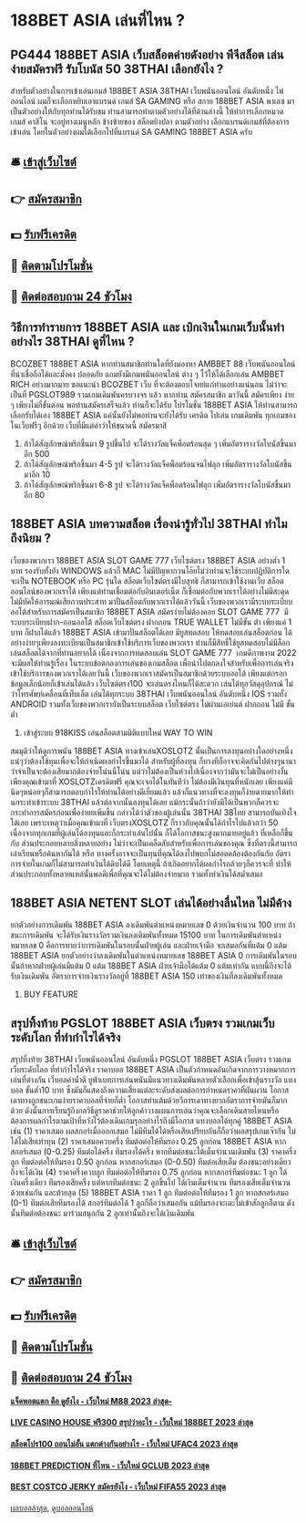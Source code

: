 # 188BET ASIA เล่นที่ไหน ?
## PG444 188BET ASIA เว็บสล็อตค่ายดังอย่าง พีจีสล็อต เล่นง่ายสมัครฟรี รับโบนัส 50 38THAI เลือกยังไง ?
สำหรับตัวอย่างในการเข้าเล่นเกมส์ 188BET ASIA 38THAI เว็บพนันออนไลน์ อันดับหนึ่ง ไพ่ออนไลน์ ผมก็จะเลือกหยิบเอาแบรนด์ เกมส์ SA GAMING หรือ สกาย 188BET ASIA พาเลซ มาเป็นตัวอย่างให้กับทุกท่านได้รับชม ท่านสามารถทำตามตัวอย่างได้ที่ด้านล่างนี้
ให้ทำการเลือกหมวดเกมส์ คาสิโน จะอยู่ทางเมนูหลัก ข้างซ้ายของ สล็อตยิงปลา ตามตัวอย่าง
เลือกแบรนด์เกมส์ที่ต้องการเข้าเล่น โดยในตัวอย่างผมได้เลือกไปที่แบรนด์ SA GAMING 188BET ASIA ครับ

## 🛎 [เข้าสู่เว็บไซต์](https://bit.ly/3SdLNi2)
## 👉 [สมัครสมาชิก](https://bit.ly/3SdLNi2)
## 💵 [รับฟรีเครดิต](https://bit.ly/3dyRKHj)
## 👑 [ติดตามโปรโมชั่น](https://bit.ly/3dyRKHj)
## 📱 [ติดต่อสอบถาม 24 ชัวโมง](https://bit.ly/3dyRKHj)

## วิธีการทำรายการ 188BET ASIA และ เบิกเงินในเกมเว็บนั้นทำอย่างไร 38THAI ดูที่ไหน ?
BCOZBET 188BET ASIA หากท่านสมาชิกท่านใดที่ยังมองหา AMBBET 88 เว็บพนันออนไลน์ ที่น่าเชื่อถือได้และมั่งคง ปลอดภัย แถมยังมีเกมพนันออนไลน์ ต่าง ๆ ไว้ให้ได้เลือกเล่น AMBBET RICH อย่างมากมาย ขอแนะนำ BCOZBET เว็บ ที่จะต้องตอบโจทย์แก่ท่านอย่างแน่นอน ไม่ว่าจะเป็นที่ PGSLOT989 รวมเกมเดิมพันครบวงจร แล้ว หากท่าน สมัครสมาชิก มาวันนี้ สมัครเพียง ง่าย ๆ เพียงไม่กี่ขั้นตอน พอท่านสมัครเสร็จแล้ว ท่านก็จะได้รับ โปรโมชั่น 188BET ASIA ให้ท่านสามารถเลือกรับได้เอง 188BET ASIA แค่นั้นยังไม่พอท่านจะยังได้รับ เครดิต ไปเล่น เกมเดิมพัน ทุกเกมของในเว็บฟรีๆ อีกด้วย เว็บที่มีแต่คำว่าให้ขนาดนี้ สมัครมาสิ
1. ถ้าได้สัญลักษณ์พริกขึ้นมา 9 รูปขึ้นไป จะได้รางวัลแจ็คพ็อตร้อนสุด ๆ เพิ่มอัตรารางวัลโบนัสขึ้นมาอีก 500
2. ถ้าได้สัญลักษณ์พริกขึ้นมา 4-5 รูป จะได้รางวัลแจ็คพ็อตร้อนจนไฟลุก เพิ่มอัตรารางวัลโบนัสขึ้นมาอีก 10
3. ถ้าได้สัญลักษณ์พริกขึ้นมา 6-8 รูป จะได้รางวัลแจ็คพ็อตร้อนไฟลุก เพิ่มอัตรารางวัลโบนัสขึ้นมาอีก 80

## 188BET ASIA บทความสล็อต เรื่องน่ารู้ทั่วไป 38THAI ทำไมถึงนิยม ?
เว็บของพวกเรา 188BET ASIA SLOT GAME 777 เว็บไซต์ตรง 188BET ASIA อย่างต่ำ 1 บาท รองรับทั้งยัง WINDOWS แล้วก็ MAC ไม่มีปัญหากวนโอ๊ยไม่ว่าท่านจะใช้ระบบปฏิบัติการใด จะเป็น NOTEBOOK หรือ PC รุ่นใด สล็อตเว็บไซต์ตรงมีใบสุทธิ ก็สามารถเข้าใช้งานเว็บ สล็อตออนไลน์ของพวกเราได้ เพียงแต่ท่านเชื่อมต่อกับอินเตอร์เน็ต ก็เชื่อมต่อกับพวกเราได้อย่างไม่มีสะดุด ไม่มีบัคให้อารมณ์เสียกวนประสาท มาปั่นสล็อตกับพวกเราได้แล้ววันนี้ เว็บของพวกเรามีระบบระเบียบออโต้สำหรับการสมัครเป็นสมาชิก 188BET ASIA สมัครง่ายไม่ต้องคอย SLOT GAME 777  มีระบบระเบียบฝาก-ถอนออโต้ สล็อตเว็บไซต์ตรง ฝากถอน TRUE WALLET ไม่มีขั้น ต่ํา เพียงแค่ 1 บาท ก็ฝากได้แล้ว 188BET ASIA เข้ามาปั่นสล็อตได้เลย มียูสทดสอบ ให้ทดสอบเล่นสล็อตก่อน ได้อย่างง่ายๆเพียงลงทะเบียนเป็นสมาชิกเข้าใช้บริการเว็บของพวกเรา ท่านก็มีสิทธิ์ใช้ยูสทดสอบไม่มีล็อก เล่นสล็อตได้จากที่ท่านอยากได้ เนื่องจากการทดสอบเล่น SLOT GAME 777  เกมดีภาพงาม 2022 จะมีผลให้ท่านรู้เรื่อง ในระบบข้อตกลงการเล่นของเกมสล็อต เพื่อนำไปตกลงใจสำหรับเพื่อการเล่นจริงเข้าใช้บริการของพวกเราได้เลยวันนี้ เว็บของพวกเราสมัครเป็นสมาชิกด้วยระบบออโต้ เพียงแต่กรอกข้อมูลเล็กน้อยก็เข้าเล่นได้แล้ว เว็บไซต์ตรง100 จะเล่นตรงไหนก็ได้สะดวก เล่นได้ทุกวัสดุอุปกรณ์ ไม่ว่าโทรศัพท์เคลื่อนที่เท็บเล็ต เล่นได้ทุกระบบ 38THAI เว็บพนันออนไลน์ อันดับหนึ่ง IOS รวมทั้ง ANDROID รวมทั้งเว็บของพวกเรายังเป็นระบบสล็อต เว็บไซต์ตรง ไม่ผ่านเอเย่นต์ ฝากถอน ไม่มี ขั้นต่ำ
1. เข้าสู่ระบบ 918KISS เล่นสล็อตสามมิติแบบใหม่ WAY TO WIN

สมมุติว่าให้ดูการพนัน 188BET ASIA ทางเข้าเล่นXOSLOTZ นั้นเป็นการลงทุนอย่างใดอย่างหนึ่ง แน่ๆว่าต้องใช้ทุนเพื่อจะให้กำเนิดผลกำไรขึ้นมาได้ สำหรับผู้ที่ลงทุน ก็บางทีก็อาจจะคิดกันไปต่างๆนานา ว่าจำเป็นจะต้องเสียมากต้องจ่ายโน่นนี่โน่น แต่ว่าไม่ต้องเป็นห่วงไปเนื่องจากว่ามันจะไม่เป็นอย่างงั้น เพียงคุณเข้ามาที่ XOSLOTZเครดิตฟรี คุณจะเจอได้ในทันทีว่า ไม่ต้องมีเงินทุนที่หนักเลย เพียงแค่มีนิดๆหน่อยๆก็สามารถตอบกำไรให้ท่านได้อย่างดีเยี่ยมแล้ว แล้วก็แนวทางที่จะลงทุนก็ง่ายดายมากให้ท่านกระทำเข้าระบบ 38THAI แล้วต่อจากนั้นลงทุนได้เลย แม้กระนั้นถ้าว่ายังมิได้เป็นพวกก็ควรจะกระทำการสมัครก่อนเพื่อง่ายยเพิ่มขึ้น
กล่าวได้ว่าตัวของผู้เล่นนั้น 38THAI 38ไทย สามารถบันเทิงใจได้เลย เพราะเหตุว่าเมื่อคุณเข้ามาที่ เว็บตรงXOSLOTZ ก็ราวกับคุณนั้นได้กำไรไปแล้วกว่า 50 เนื่องจากทุกเกมที่ผู้เล่นได้ลงทุนและก็กระทำเล่นไปนั้น ก็ได้โอกาสชนะสูงมากมายอยู่แล้ว ที่เหลือก็ขึ้นกับ ส่วนประกอบหลายสิ่งหลายอย่าง ไม่ว่าจะเป็นเคล็ดลับสำหรับเพื่อการเล่นของคุณ ซึ่งที่ตรงนี้สามารถเล่าเรียนหรือค้นหากันได้ หรือ บางครั้งอาจจะเป็นทุนที่คุณได้ลงไปพบกไม่สอดคล้องต้องกันกับ อัตราการจ่ายในเกมก็ไม่สามารถทำเงินได้ดิบได้ดี โดยเหตุนี้ ถ้าเกิดอยากได้ผลกำไรกล้วยๆก็ควรจะที่ ทำให้ส่วนประกอบทั้งหลายแหล่นั้นพอดีเพื่อที่คุณจะได้ไม่ต้องจ่ายมาก รวมทั้งทำเงินได้สม่ำเสมอ

## 188BET ASIA NETENT SLOT เล่นได้อย่างลื่นไหล ไม่มีค้าง
ยกตัวอย่างการเดิมพัน 188BET ASIA ลงเดิมพันตำแหน่งหมายเลข 0 ด้วยเงินจำนวน 100 บาท ถ้าชนะการเดิมพัน จะได้รับเงินรางวัลรวมเงินลงเดิมพันทั้งหมด 15100 บาท
ในการเดิมพันตำแหน่งหมายเลข 0 คือการทายว่าการเดิมพันในรอบนั้นฝ่ายผู้เล่น และฝ่ายเจ้ามือ จะเสมอกันที่แต้ม 0 แต้ม 188BET ASIA ยกตัวอย่างว่าลงเดิมพันในตำแหน่งหมายเลข 188BET ASIA 0 การเดิมพันในรอบนั้นถ้าหากฝ่ายผู้เล่นมีแต้ม 0 แต้ม 188BET ASIA ฝ่ายเจ้ามือได้แต้ม 0 แต้มเท่ากัน แบบนี้ถึงจะได้รับเงินเดิมพัน อัตราการจ่ายเงินรางวัลอยู่ที่ 188BET ASIA 150 เท่าของเงินที่ลงเดิมพันทั้งหมด
1. BUY FEATURE

## สรุปทิ้งท้าย PGSLOT 188BET ASIA เว็บตรง รวมเกมเว็บระดับโลก ที่ทำกำไรได้จริง
สรุปทิ้งท้าย 38THAI เว็บพนันออนไลน์ อันดับหนึ่ง PGSLOT 188BET ASIA เว็บตรง รวมเกมเว็บระดับโลก ที่ทำกำไรได้จริง ราคาบอล 188BET ASIA เป็นตัวกำหนดอันเกิดจากการวางหมากการเล่นที่ต่างกัน เว็บอลค่าน้ำดี ยูฟ่าเบทการเล่นพนันมีแนวทางเดิมพันหลายตัวเลือกเพื่อเข้าลุ้นรางวัล แทงบอล ขั้นต่ำ10 บาท ซึ่งมันก็แสดงถึงความเสี่ยงแต่ละระดับส่งผลต่อการกำหนดราคาที่ผันผวน โอกาสเดาทางถูกชนะเกมง่ายราคาบอลที่จ่ายก็ต่ำ โอกาสทำแต้มด้วยวีการเดาทางยากอัตราการจ่ายมันก็มากด้วย ดังนั้นการเรียนรู้ถึงกลวิธีดูราคาช่วยให้ลูกค้าวางแผนการเล่นว่าคุณจะเลือกเดินสายไหนหรือต้องการผลกำไรตามเป้าที่หวังไว้ต้องเดินเกมรุกอย่างไรถึงมีโอกาส แทงบอลได้ทุกคู่ 188BET ASIA เช่น (1) ราคาเสมอ ผลสกอร์เมื่อออกเสมอ ไม่มีทีมได้ได้หรือเสียเปรียบกันก็ถือว่าผลสรุปเกมเจ๊ากัน ไม่ได้ไม่เสียเท่าทุน (2) ราคาเสมอควบครึ่ง ทีมต่อต่อให้ทีมรอง 0.25 ลูกก่อน 188BET ASIA หากสกอร์เสมอ (0-0.25) ทีมต่อได้ครึ่ง ทีมรองได้ครึ่ง หากทีมต่อชนะได้เต็มจำนวนเดิมพัน (3) ราคาครี่งลูก ทีมต่อต่อให้ทีมรอง 0.50 ลูกก่อน หากสกอร์เสมอ (0-0.50) ทีมต่อเสียเต็ม ต้องชนะอย่างเดียวถึงจะได้เงิน (4) ราคาครึ่งควบลูก ทีมต่อต่อให้ทีมรอง 0.75 ลูกก่อน หากสกอร์ทีมต่อชนะ 1 ลูก ได้เงินครึ่งเดียว ทีมรองเสียครึ่ง แต่หากทีมต่อชนะ 2 ลูกขึ้นไป ได้เงินเต็มจำนวน ทีมรองเสียเต็มจำนวนด้วยเช่นกัน และท้ายสุด (5) 188BET ASIA ราคา 1 ลูก ทีมต่อต่อให้ทีมรอง 1 ลูก หากสกอร์เสมอ (0-1) ทีมต่อเสียทีมรองได้ สกอร์ทีมต่อได้ 1 ลูกก็ถือว่าเสมอกัน แม้ทีมรองจะเตะไม่เข้าสักลูกก็ตาม ดังนั้นทีมต่อต้องชนะ มาร่วมสนุกกัน 2 ลูกเท่านั้นถึงจะได้เงินเดิมพัน

## 🛎 [เข้าสู่เว็บไซต์](https://bit.ly/3SdLNi2)
## 👉 [สมัครสมาชิก](https://bit.ly/3SdLNi2)
## 💵 [รับฟรีเครดิต](https://bit.ly/3dyRKHj)
## 👑 [ติดตามโปรโมชั่น](https://bit.ly/3dyRKHj)
## 📱 [ติดต่อสอบถาม 24 ชัวโมง](https://bit.ly/3dyRKHj)

#### [แจ็คพอตแตก คือ ดูยังไง - เว็บใหม่ M88 2023 ล่าสุด-](https://atom.io/themes/แจ็คพอตแตก%20คือ%20ดูยังไง%20-%20เว็บใหม่%20m88%202023%20ล่าสุด-)
#### [LIVE CASINO HOUSE ฟรี300 สรุปว่าอะไร - เว็บใหม่ 188BET 2023 ล่าสุด](https://atom.io/themes/live%20casino%20house%20ฟรี300%20สรุปว่าอะไร%20-%20เว็บใหม่%20188bet%202023%20ล่าสุด)
#### [สล็อตโปร100 ถอนไม่อั้น แตกต่างกันอย่างไร - เว็บใหม่ UFAC4 2023 ล่าสุด](https://atom.io/themes/สล็อตโปร100%20ถอนไม่อั้น%20แตกต่างกันอย่างไร%20-%20เว็บใหม่%20ufac4%202023%20ล่าสุด)
#### [188BET PREDICTION ที่ไหน - เว็บใหม่ GCLUB 2023 ล่าสุด](https://atom.io/themes/188bet%20prediction%20ที่ไหน%20-%20เว็บใหม่%20gclub%202023%20ล่าสุด)
#### [BEST COSTCO JERKY สมัครยังไง - เว็บใหม่ FIFA55 2023 ล่าสุด](https://atom.io/themes/best%20costco%20jerky%20สมัครยังไง%20-%20เว็บใหม่%20fifa55%202023%20ล่าสุด)

[ผลบอลล่าสุด](https://siamsport.tv "ผลบอลล่าสุด"), [ดูบอลออนไลน์](https://siamsport.tv/ดูบอลสด "ดูบอลออนไลน์")